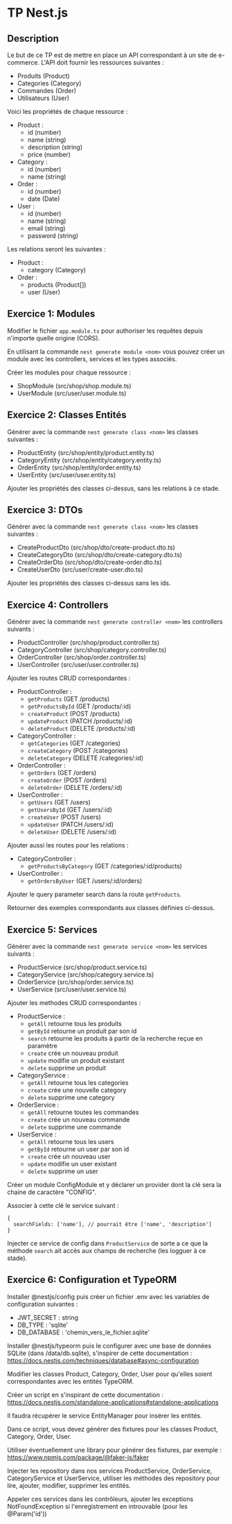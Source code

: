 # TP Nest.js

## Description

Le but de ce TP est de mettre en place un API correspondant à un site de e-commerce. L'API doit fournir les ressources suivantes :
- Produits (Product)
- Categories (Category)
- Commandes (Order)
- Utilisateurs (User)

Voici les propriétés de chaque ressource :
- Product :
  - id (number)
  - name (string)
  - description (string)
  - price (number)
- Category :
  - id (number)
  - name (string)
- Order :
  - id (number)
  - date (Date)
- User :
  - id (number)
  - name (string)
  - email (string)
  - password (string)

Les relations seront les suivantes :
- Product :
  - category (Category)
- Order :
  - products (Product[])
  - user (User)

## Exercice 1: Modules

Modifier le fichier `app.module.ts` pour authoriser les requêtes depuis n'importe quelle origine (CORS).

En utilisant la commande `nest generate module <nom>` vous pouvez créer un module avec les controllers, services et les types associés.

Créer les modules pour chaque ressource :
- ShopModule (src/shop/shop.module.ts)
- UserModule (src/user/user.module.ts)
  
## Exercice 2: Classes Entités

Générer avec la commande `nest generate class <nom>` les classes suivantes :
- ProductEntity (src/shop/entity/product.entity.ts)
- CategoryEntity (src/shop/entity/category.entity.ts)
- OrderEntity (src/shop/entity/order.entity.ts)
- UserEntity (src/user/user.entity.ts)

Ajouter les propriétés des classes ci-dessus, sans les relations à ce stade.

## Exercice 3: DTOs

Générer avec la commande `nest generate class <nom>` les classes suivantes :
- CreateProductDto (src/shop/dto/create-product.dto.ts)
- CreateCategoryDto (src/shop/dto/create-category.dto.ts)
- CreateOrderDto (src/shop/dto/create-order.dto.ts)
- CreateUserDto (src/user/create-user.dto.ts)

Ajouter les propriétés des classes ci-dessus sans les ids.

## Exercice 4: Controllers

Générer avec la commande `nest generate controller <nom>` les controllers suivants :
- ProductController (src/shop/product.controller.ts)
- CategoryController (src/shop/category.controller.ts)
- OrderController (src/shop/order.controller.ts)
- UserController (src/user/user.controller.ts)

Ajouter les routes CRUD correspondantes :
- ProductController :
  - `getProducts` (GET /products)
  - `getProductsById` (GET /products/:id)
  - `createProduct` (POST /products)
  - `updateProduct` (PATCH /products/:id)
  - `deleteProduct` (DELETE /products/:id)
- CategoryController :
  - `getCategories` (GET /categories)
  - `createCategory` (POST /categories)
  - `deleteCategory` (DELETE /categories/:id)
- OrderController :
  - `getOrders` (GET /orders)
  - `createOrder` (POST /orders)
  - `deleteOrder` (DELETE /orders/:id)
- UserController :
  - `getUsers` (GET /users)
  - `getUsersById` (GET /users/:id)
  - `createUser` (POST /users)
  - `updateUser` (PATCH /users/:id)
  - `deleteUser` (DELETE /users/:id)

Ajouter aussi les routes pour les relations :
- CategoryController :
  - `getProductsByCategory` (GET /categories/:id/products)
- UserController :
  - `getOrdersByUser` (GET /users/:id/orders)

Ajouter le query parameter search dans la route `getProducts`.

Retourner des exemples correspondants aux classes définies ci-dessus.

## Exercice 5: Services

Générer avec la commande `nest generate service <nom>` les services suivants :
- ProductService (src/shop/product.service.ts)
- CategoryService (src/shop/category.service.ts)
- OrderService (src/shop/order.service.ts)
- UserService (src/user/user.service.ts)

Ajouter les methodes CRUD correspondantes :
- ProductService :
  - `getAll` retourne tous les produits
  - `getById` retourne un produit par son id
  - `search` retourne les produits à partir de la recherche reçue en paramètre
  - `create` crée un nouveau produit
  - `update` modifie un produit existant
  - `delete` supprime un produit
- CategoryService :
  - `getAll` retourne tous les categories
  - `create` crée une nouvelle category
  - `delete` supprime une category
- OrderService :
  - `getAll` retourne toutes les commandes
  - `create` crée un nouveau commande
  - `delete` supprime une commande
- UserService :
  - `getAll` retourne tous les users
  - `getById` retourne un user par son id
  - `create` crée un nouveau user
  - `update` modifie un user existant
  - `delete` supprime un user

Créer un module ConfigModule et y déclarer un provider dont la clé sera la chaine de caractère "CONFIG".

Associer à cette clé le service suivant :
```
{
  searchFields: ['name'], // pourrait être ['name', 'description']
}
```

Injecter ce service de config dans `ProductService` de sorte a ce que la méthode `search` ait accès aux champs de recherche (les logguer à ce stade).

## Exercice 6: Configuration et TypeORM

Installer @nestjs/config puis créer un fichier .env avec les variables de configuration suivantes :
- JWT_SECRET : string
- DB_TYPE : 'sqlite'
- DB_DATABASE : 'chemin_vers_le_fichier.sqlite'

Installer @nestjs/typeorm puis le configurer avec une base de données SQLite (dans /data/db.sqlite), s'inspirer de cette documentation :
https://docs.nestjs.com/techniques/database#async-configuration

Modifier les classes Product, Category, Order, User pour qu'elles soient correspondantes avec les entités TypeORM.

Créer un script en s'inspirant de cette documentation :
https://docs.nestjs.com/standalone-applications#standalone-applications

Il faudra récupérer le service EntityManager pour insérer les entités.

Dans ce script, vous devez générer des fixtures pour les classes Product, Category, Order, User.

Utiliser éventuellement une library pour générer des fixtures, par exemple : https://www.npmjs.com/package/@faker-js/faker

Injecter les repository dans nos services ProductService, OrderService, CategoryService et UserService, utiliser les méthodes des repository pour lire, ajouter, modifier, supprimer les entités.

Appeler ces services dans les contrôleurs, ajouter les exceptions NotFoundException si l'enregistrement en introuvable (pour les @Param('id'))